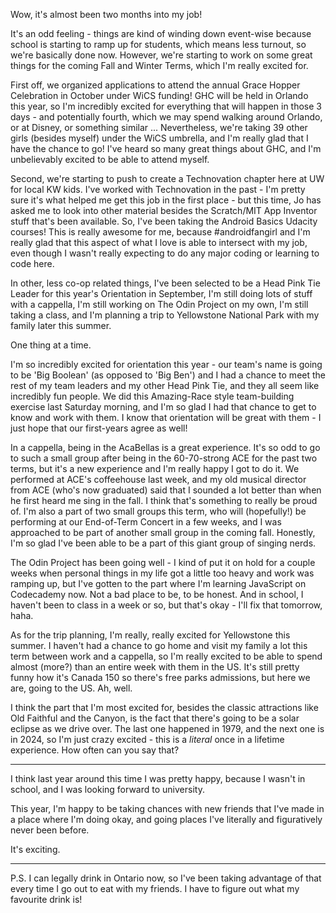 Wow, it's almost been two months into my job!

It's an odd feeling - things are kind of winding down event-wise because school is starting to ramp up for students, which means less turnout, so we're basically done now. However, we're starting to work on some great things for the coming Fall and Winter Terms, which I'm really excited for.

First off, we organized applications to attend the annual Grace Hopper Celebration in October under WiCS funding! GHC will be held in Orlando this year, so I'm incredibly excited for everything that will happen in those 3 days - and potentially fourth, which we may spend walking around Orlando, or at Disney, or something similar ...
Nevertheless, we're taking 39 other girls (besides myself) under the WiCS umbrella, and I'm really glad that I have the chance to go! I've heard so many great things about GHC, and I'm unbelievably excited to be able to attend myself.

Second, we're starting to push to create a Technovation chapter here at UW for local KW kids. I've worked with Technovation in the past - I'm pretty sure it's what helped me get this job in the first place - but this time, Jo has asked me to look into other material besides the Scratch/MIT App Inventor stuff that's been available. So, I've been taking the Android Basics Udacity courses! This is really awesome for me, because #androidfangirl and I'm really glad that this aspect of what I love is able to intersect with my job, even though I wasn't really expecting to do any major coding or learning to code here.

In other, less co-op related things, I've been selected to be a Head Pink Tie Leader for this year's Orientation in September, I'm still doing lots of stuff with a cappella, I'm still working on The Odin Project on my own, I'm still taking a class, and I'm planning a trip to Yellowstone National Park with my family later this summer. 

One thing at a time.

I'm so incredibly excited for orientation this year - our team's name is going to be 'Big Boolean' (as opposed to 'Big Ben') and I had a chance to meet the rest of my team leaders and my other Head Pink Tie, and they all seem like incredibly fun people. We did this Amazing-Race style team-building exercise last Saturday morning, and I'm so glad I had that chance to get to know and work with them. I know that orientation will be great with them - I just hope that our first-years agree as well!

In a cappella, being in the AcaBellas is a great experience. It's so odd to go to such a small group after being in the 60-70-strong ACE for the past two terms, but it's a new experience and I'm really happy I got to do it. We performed at ACE's coffeehouse last week, and my old musical director from ACE (who's now graduated) said that I sounded a lot better than when he first heard me sing in the fall. I think that's something to really be proud of. I'm also a part of two small groups this term, who will (hopefully!) be performing at our End-of-Term Concert in a few weeks, and I was approached to be part of another small group in the coming fall. Honestly, I'm so glad I've been able to be a part of this giant group of singing nerds.

The Odin Project has been going well - I kind of put it on hold for a couple weeks when personal things in my life got a little too heavy and work was ramping up, but I've gotten to the part where I'm learning JavaScript on Codecademy now. Not a bad place to be, to be honest. And in school, I haven't been to class in a week or so, but that's okay - I'll fix that tomorrow, haha.

As for the trip planning, I'm really, really excited for Yellowstone this summer. I haven't had a chance to go home and visit my family a lot this term between work and a cappella, so I'm really excited to be able to spend almost (more?) than an entire week with them in the US. It's still pretty funny how it's Canada 150 so there's free parks admissions, but here we are, going to the US. Ah, well.  

I think the part that I'm most excited for, besides the classic attractions like Old Faithful and the Canyon, is the fact that there's going to be a solar eclipse as we drive over. The last one happened in 1979, and the next one is in 2024, so I'm just crazy excited - this is a *literal* once in a lifetime experience. How often can you say that?

---

I think last year around this time I was pretty happy, because I wasn't in school, and I was looking forward to university.

This year, I'm happy to be taking chances with new friends that I've made in a place where I'm doing okay, and going places I've literally and figuratively never been before.

It's exciting.

---

P.S. I can legally drink in Ontario now, so I've been taking advantage of that every time I go out to eat with my friends. I have to figure out what my favourite drink is!
